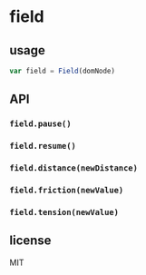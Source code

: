 field
=====

## usage

```js
var field = Field(domNode)  
```

## API

### `field.pause()`
### `field.resume()`
### `field.distance(newDistance)`
### `field.friction(newValue)`
### `field.tension(newValue)`

## license

MIT
